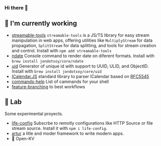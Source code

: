 ### Hi there 👋

<!--
**JonDotsoy/jondotsoy** is a ✨ _special_ ✨ repository because its `README.md` (this file) appears on your GitHub profile.

Here are some ideas to get you started:

- 🔭 I’m currently working on ...
- 🌱 I’m currently learning ...
- 👯 I’m looking to collaborate on ...
- 🤔 I’m looking for help with ...
- 💬 Ask me about ...
- 📫 How to reach me: ...
- 😄 Pronouns: ...
- ⚡ Fun fact: ...
-->

## 🔭 I'm currently working

- [streamable-tools](https://github.com/JonDotsoy/streamable-tools) `streamable-tools` is a JS/TS library for easy stream manipulation in web apps, offering utilities like `MultiplyStream` for data propagation, `SplitStream` for data splitting, and tools for stream creation and control. Install with `npm add streamable-tools`
- [ndate](https://github.com/JonDotsoy/ndate) Console command to render date on diferent formats. Install with `brew install jondotsoy/core/ndate`
- [uid](https://github.com/JonDotsoy/uid) Generator of unique id with support to UUID, ULID, and ObjectID. Install with `brew install jondotsoy/core/uid`
- [ICalendar.JS](https://github.com/JonDotsoy/icalendar.js) standard library to parser ICalendar based on [RFC5545](https://www.rfc-editor.org/rfc/rfc5545.txt)
- [commands-help](https://github.com/JonDotsoy/commands-help) List of cammands for your shell
- [feature-branching](https://github.com/JonDotsoy/feature-branching) to best workflows


## 🔬 Lab

Some experimental proyects.

- [life-config](https://github.com/JonDotsoy/life-config#readme) Subscrbe to remotly configurations like HTTP Source or file stream source. Install it with `npm i life-config`.
- [artur](https://github.com/JonDotsoy/artur#readme) a litle and moder framework to write modern apps.
- 👷 Open-KV






